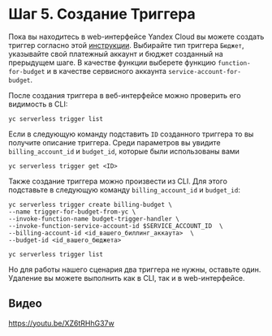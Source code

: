 # Шаг 5. Создание Триггера

Пока вы находитесь в web-интерфейсе Yandex Cloud вы можете создать триггер согласно этой [инструкции](https://cloud.yandex.ru/docs/functions/operations/trigger/budget-trigger-create). Выбирайте тип триггера `Бюджет`, указывайте свой платежный аккаунт и бюджет созданный на прерыдущем шаге. В качестве функции выберете функцию `function-for-budget` и в качестве сервисного аккаунта `service-account-for-budget`.   

После создания триггера в веб-интерфейсе можно проверить его видимость в CLI:

    yc serverless trigger list

Если в следующую команду подставить `ID` созданного триггера то вы получите описание триггера. Среди параметров вы увидите  `billing_account_id` и `budget_id`, которые были использованы вами

    yc serverless trigger get <ID>

Также создание триггера можно произвести из CLI. Для этого подставьте в следующую команду `billing_account_id` и `budget_id`:

    yc serverless trigger create billing-budget \
    --name trigger-for-budget-from-yc \
    --invoke-function-name budget-trigger-handler \
    --invoke-function-service-account-id $SERVICE_ACCOUNT_ID  \
    --billing-account-id <id_вашего_биллинг_аккаута>  \
    --budget-id <id_вашего_бюджета>

    yc serverless trigger list

Но для работы нашего сценария два триггера не нужны, оставьте один. Удаление вы можете выполнить как в CLI, так и в web-интерфейсе. 

## Видео

https://youtu.be/XZ6tRHhG37w